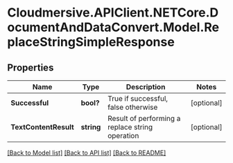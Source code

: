 # Cloudmersive.APIClient.NETCore.DocumentAndDataConvert.Model.ReplaceStringSimpleResponse
## Properties

Name | Type | Description | Notes
------------ | ------------- | ------------- | -------------
**Successful** | **bool?** | True if successful, false otherwise | [optional] 
**TextContentResult** | **string** | Result of performing a replace string operation | [optional] 

[[Back to Model list]](../README.md#documentation-for-models) [[Back to API list]](../README.md#documentation-for-api-endpoints) [[Back to README]](../README.md)

